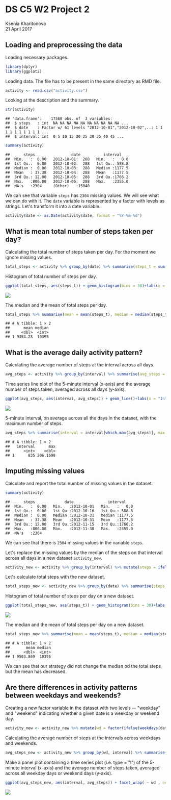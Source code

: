 # DS C5 W2 Project 2
Ksenia Kharitonova  
21 April 2017  

## Loading and preprocessing the data

Loading necessary packages.


```r
library(dplyr)
library(ggplot2)
```

Loading data. The file has to be present in the same directory as RMD file.


```r
activity <- read.csv("activity.csv")
```

Looking at the description and the summary.


```r
str(activity)
```

```
## 'data.frame':	17568 obs. of  3 variables:
##  $ steps   : int  NA NA NA NA NA NA NA NA NA NA ...
##  $ date    : Factor w/ 61 levels "2012-10-01","2012-10-02",..: 1 1 1 1 1 1 1 1 1 1 ...
##  $ interval: int  0 5 10 15 20 25 30 35 40 45 ...
```

```r
summary(activity)
```

```
##      steps                date          interval     
##  Min.   :  0.00   2012-10-01:  288   Min.   :   0.0  
##  1st Qu.:  0.00   2012-10-02:  288   1st Qu.: 588.8  
##  Median :  0.00   2012-10-03:  288   Median :1177.5  
##  Mean   : 37.38   2012-10-04:  288   Mean   :1177.5  
##  3rd Qu.: 12.00   2012-10-05:  288   3rd Qu.:1766.2  
##  Max.   :806.00   2012-10-06:  288   Max.   :2355.0  
##  NA's   :2304     (Other)   :15840
```

We can see that variable `steps` has `2304` missing values. We will see what we can do with it. The `date` variable is represented by a factor with levels as strings. Let's transform it into a date variable.


```r
activity$date <- as.Date(activity$date, format = "%Y-%m-%d")
```

## What is mean total number of steps taken per day?

Calculating the total number of steps taken per day. For the moment we ignore missing values.


```r
total_steps <- activity %>% group_by(date) %>% summarise(steps_t = sum(steps, na.rm = TRUE))
```

Histogram of total number of steps per day.


```r
ggplot(total_steps, aes(steps_t)) + geom_histogram(bins = 30)+labs(x = "Total Steps", y = "Count")
```

![](Project_2_files/figure-html/histogram-total-steps-1.png)<!-- -->

The median and the mean of total steps per day.


```r
total_steps %>% summarise(mean = mean(steps_t), median = median(steps_t))
```

```
## # A tibble: 1 × 2
##      mean median
##     <dbl>  <int>
## 1 9354.23  10395
```

## What is the average daily activity pattern?

Calculating the average number of steps at the interval across all days.


```r
avg_steps <- activity %>% group_by(interval) %>% summarise(avg_steps = mean(steps, na.rm=TRUE))
```

Time series line plot of the 5-minute interval (x-axis) and the average number of steps taken, averaged across all days (y-axis).


```r
ggplot(avg_steps, aes(interval, avg_steps)) + geom_line()+labs(x = "Interval", y = "Average steps")
```

![](Project_2_files/figure-html/plot-avg-steps-1.png)<!-- -->

5-minute interval, on average across all the days in the dataset, with the maximum number of steps.


```r
avg_steps %>% summarise(interval = interval[which.max(avg_steps)], max = max(avg_steps))
```

```
## # A tibble: 1 × 2
##   interval      max
##      <int>    <dbl>
## 1      835 206.1698
```

## Imputing missing values

Calculate and report the total number of missing values in the dataset.


```r
summary(activity)
```

```
##      steps             date               interval     
##  Min.   :  0.00   Min.   :2012-10-01   Min.   :   0.0  
##  1st Qu.:  0.00   1st Qu.:2012-10-16   1st Qu.: 588.8  
##  Median :  0.00   Median :2012-10-31   Median :1177.5  
##  Mean   : 37.38   Mean   :2012-10-31   Mean   :1177.5  
##  3rd Qu.: 12.00   3rd Qu.:2012-11-15   3rd Qu.:1766.2  
##  Max.   :806.00   Max.   :2012-11-30   Max.   :2355.0  
##  NA's   :2304
```

We can see that there is `2304` missing values in the variable `steps`.

Let's replace the missing values by the median of the steps on that interval across all days in a new dataset `activity_new`.


```r
activity_new <- activity %>% group_by(interval) %>% mutate(steps = ifelse(is.na(steps), median(steps, na.rm = TRUE), steps))
```

Let's calculate total steps with the new dataset.


```r
total_steps_new <- activity_new %>% group_by(date) %>% summarise(steps_t = sum(steps))
```

Histogram of total number of steps per day on a new dataset.


```r
ggplot(total_steps_new, aes(steps_t)) + geom_histogram(bins = 30)+labs(x = "Total Steps", y = "Count")
```

![](Project_2_files/figure-html/histogram-total-steps-new-1.png)<!-- -->

The median and the mean of total steps per day on a new dataset.


```r
total_steps_new %>% summarise(mean = mean(steps_t), median = median(steps_t))
```

```
## # A tibble: 1 × 2
##       mean median
##      <dbl>  <int>
## 1 9503.869  10395
```

We can see that our strategy did not change the median od the total steps but the mean has decreased.

## Are there differences in activity patterns between weekdays and weekends?

Creating a new factor variable in the dataset with two levels -- "weekday" and "weekend" indicating whether a given date is a weekday or weekend day.


```r
activity_new <- activity_new %>% mutate(wd = factor(ifelse(weekdays(date, abbreviate = FALSE) %in% c("Saturday","Sunday"),1,0), labels = c("Weekday", "Weekend")))
```

Calculating the average number of steps at the intervals across weekdays and weekends.


```r
avg_steps_new <- activity_new %>% group_by(wd, interval) %>% summarise(avg_steps = mean(steps, na.rm=TRUE))
```

Make a panel plot containing a time series plot (i.e. type = "l") of the 5-minute interval (x-axis) and the average number of steps taken, averaged across all weekday days or weekend days (y-axis).


```r
ggplot(avg_steps_new, aes(interval, avg_steps)) + facet_wrap( ~ wd , ncol=1) + geom_line()+labs(x = "Interval", y = "Average steps")
```

![](Project_2_files/figure-html/unnamed-chunk-2-1.png)<!-- -->
